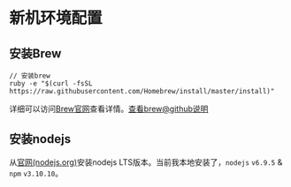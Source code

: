 # 新机环境配置
## 安装Brew

```
// 安装brew
ruby -e "$(curl -fsSL https://raw.githubusercontent.com/Homebrew/install/master/install)"
```

详细可以访问[Brew官网](https://brew.sh/index.html)查看详情。[查看brew@github说明](https://github.com/Homebrew/brew/blob/master/docs/README.md#readme)

## 安装nodejs

从[官网(nodejs.org)](https://nodejs.org/en/)安装nodejs LTS版本。当前我本地安装了，`nodejs` `v6.9.5` & `npm` `v3.10.10`。

## 

